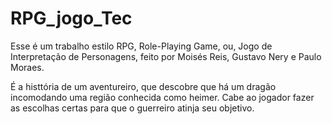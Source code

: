 # RPG_jogo_Tec
Esse é um trabalho estilo RPG, Role-Playing Game, ou, Jogo de Interpretação de Personagens, feito por Moisés Reis, Gustavo Nery e Paulo Moraes.

É a histtória de um aventureiro, que descobre que há um dragão incomodando uma região conhecida como heimer. Cabe ao jogador fazer as escolhas certas para que o guerreiro atinja seu objetivo.
